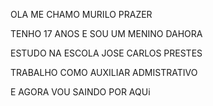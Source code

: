 OLA ME CHAMO MURILO PRAZER 

TENHO 17 ANOS E SOU UM MENINO DAHORA 

ESTUDO NA ESCOLA JOSE CARLOS PRESTES 

TRABALHO COMO AUXILIAR ADMISTRATIVO 

E AGORA VOU SAINDO POR AQUi

